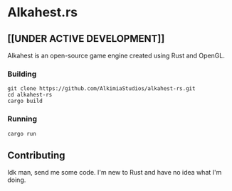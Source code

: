 # Alkahest.rs

## [[UNDER ACTIVE DEVELOPMENT]]

Alkahest is an open-source game engine created using Rust and OpenGL.

### Building

```shell
git clone https://github.com/AlkimiaStudios/alkahest-rs.git
cd alkahest-rs
cargo build
```

### Running

```shell
cargo run
```

## Contributing

Idk man, send me some code. I'm new to Rust and have no idea what I'm doing.
